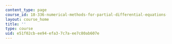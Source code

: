 ```yaml
---
content_type: page
course_id: 18-336-numerical-methods-for-partial-differential-equations-spring-2009
layout: course_home
title: ''
type: course
uid: e51f02cb-ee94-efa3-7c7a-ee7c80ab607e
---
```

